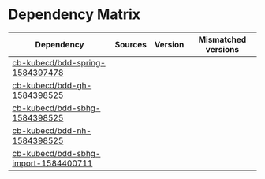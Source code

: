 # Dependency Matrix

Dependency | Sources | Version | Mismatched versions
---------- | ------- | ------- | -------------------
[cb-kubecd/bdd-spring-1584397478](https://github.com/cb-kubecd/bdd-spring-1584397478.git) |  | []() | 
[cb-kubecd/bdd-gh-1584398525](https://github.com/cb-kubecd/bdd-gh-1584398525.git) |  | []() | 
[cb-kubecd/bdd-sbhg-1584398525](https://github.com/cb-kubecd/bdd-sbhg-1584398525.git) |  | []() | 
[cb-kubecd/bdd-nh-1584398525](https://github.com/cb-kubecd/bdd-nh-1584398525.git) |  | []() | 
[cb-kubecd/bdd-sbhg-import-1584400711](https://github.com/cb-kubecd/bdd-sbhg-import-1584400711.git) |  | []() | 
